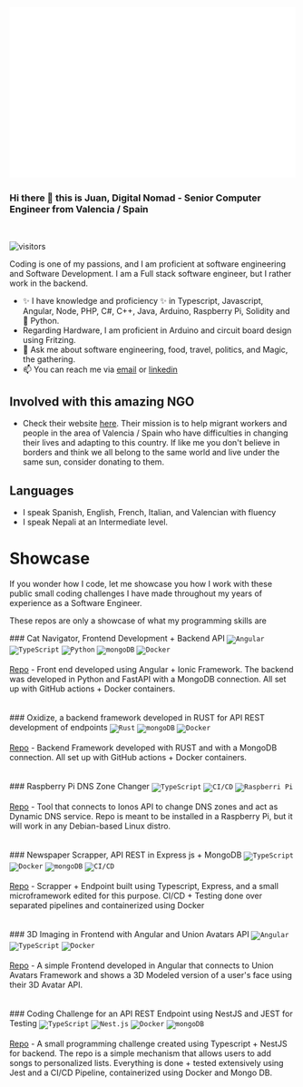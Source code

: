 <a href="https://hamrodev.com/cv"><img src="headerjuan.svg" width="600" height="300" alt="Juan is what you get"></a>
### Hi there 👋 this is Juan, Digital Nomad - Senior Computer Engineer from Valencia / Spain
<br>

![visitors](https://page-views.glitch.me/badge?page_id=troindx)

Coding is one of my passions, and I am proficient at software engineering and Software Development. I am a Full stack software engineer, but I rather work in the backend.
- ✨ I have knowledge and proficiency ✨ in Typescript, Javascript, Angular, Node, PHP, C#, C++, Java, Arduino, Raspberry Pi, Solidity and 🐍 Python.
- Regarding Hardware, I am proficient in Arduino and circuit board design using Fritzing.
- 💬 Ask me about  software engineering, food, travel, politics, and Magic, the gathering.
- 📫 You can reach me via <a href="mailto:juan@hamrodev.com">email</a> or <a href="https://www.linkedin.com/in/jvilarsanchis/">linkedin</a>

## Involved with this amazing NGO
- Check their website <a href="https://www.jarit.org">here</a>. Their mission is to help migrant workers and people in the area of Valencia / Spain who have difficulties in changing their lives and adapting to this country. If like me you don't believe in borders and think we all belong to the same world and live under the same sun, consider donating to them.

## Languages
- I speak Spanish, English, French, Italian, and Valencian with fluency
- I speak Nepali at an Intermediate level.

# Showcase
<p>If you wonder how I code, let me showcase you how I work with these public small coding challenges I have made throughout my years of experience as a Software Engineer. </p>
<p>These repos are only a showcase of what my programming skills are</p>

<div>
	### Cat Navigator, Frontend Development + Backend API
	<code><img width="50" src="https://user-images.githubusercontent.com/25181517/183890595-779a7e64-3f43-4634-bad2-eceef4e80268.png" alt="Angular" title="Angular"/></code>
	<code><img width="50" src="https://user-images.githubusercontent.com/25181517/183890598-19a0ac2d-e88a-4005-a8df-1ee36782fde1.png" alt="TypeScript" title="TypeScript"/></code>
	<code><img width="50" src="https://user-images.githubusercontent.com/25181517/183423507-c056a6f9-1ba8-4312-a350-19bcbc5a8697.png" alt="Python" title="Python"/></code>
	<code><img width="50" src="https://user-images.githubusercontent.com/25181517/182884177-d48a8579-2cd0-447a-b9a6-ffc7cb02560e.png" alt="mongoDB" title="mongoDB"/></code>
  	<code><img width="50" src="https://user-images.githubusercontent.com/25181517/117207330-263ba280-adf4-11eb-9b97-0ac5b40bc3be.png" alt="Docker" title="Docker"/></code><br><br>
  	<a href="https://github.com/troindx/thecodelivestest">Repo</a> - Front end developed using Angular + Ionic Framework. The backend was developed in Python and FastAPI with a MongoDB connection. All set up with GitHub actions + Docker containers.
</div>
<br><br>
<div>
	### Oxidize, a backend framework developed in RUST for API REST development of endpoints
	<code><img width="50" src="https://user-images.githubusercontent.com/25181517/192599922-3a8ceb1c-ff1d-40bc-b73c-99ea1182d8ad.png" alt="Rust" title="Rust"/></code>
	<code><img width="50" src="https://user-images.githubusercontent.com/25181517/182884177-d48a8579-2cd0-447a-b9a6-ffc7cb02560e.png" alt="mongoDB" title="mongoDB"/></code>
	<code><img width="50" src="https://user-images.githubusercontent.com/25181517/117207330-263ba280-adf4-11eb-9b97-0ac5b40bc3be.png" alt="Docker" title="Docker"/></code><br><br>
	<a href="https://github.com/troindx/oxidize">Repo</a> - Backend Framework developed with RUST and with a MongoDB connection. All set up with GitHub actions + Docker containers.
</div>
<br><br>

<div >
	### Raspberry Pi DNS Zone Changer
	<code><img width="50" src="https://user-images.githubusercontent.com/25181517/183890598-19a0ac2d-e88a-4005-a8df-1ee36782fde1.png" alt="TypeScript" title="TypeScript"/></code>
	<code><img width="50" src="https://user-images.githubusercontent.com/25181517/183868728-b2e11072-00a5-47e2-8a4e-4ebbb2b8c554.png" alt="CI/CD" title="CI/CD"/></code>
	<code><img width="50" src="https://github.com/user-attachments/assets/63d6cb39-63c6-44fc-bbb1-2adcb8458a32" alt="Raspberri Pi" title="Raspberri Pi"/></code><br><br>
	<a href="https://github.com/troindx/rpits">Repo</a> - Tool that connects to Ionos API to change DNS zones and act as Dynamic DNS service. Repo is meant to be installed in a Raspberry Pi, but it will work in any Debian-based Linux distro.
</div>
<br><br>

<div >
	### Newspaper Scrapper, API REST in Express js + MongoDB
	<code><img width="50" src="https://user-images.githubusercontent.com/25181517/183890598-19a0ac2d-e88a-4005-a8df-1ee36782fde1.png" alt="TypeScript" title="TypeScript"/></code>
	<code><img width="50" src="https://user-images.githubusercontent.com/25181517/117207330-263ba280-adf4-11eb-9b97-0ac5b40bc3be.png" alt="Docker" title="Docker"/></code>
	<code><img width="50" src="https://user-images.githubusercontent.com/25181517/182884177-d48a8579-2cd0-447a-b9a6-ffc7cb02560e.png" alt="mongoDB" title="mongoDB"/></code>
	<code><img width="50" src="https://user-images.githubusercontent.com/25181517/183868728-b2e11072-00a5-47e2-8a4e-4ebbb2b8c554.png" alt="CI/CD" title="CI/CD"/></code><br><br>
	<a href="https://github.com/troindx/daily-trends">Repo</a> - Scrapper + Endpoint built using Typescript, Express, and a small microframework edited for this purpose. CI/CD + Testing done over separated pipelines and containerized using Docker
</div>
<br><br>
<div >
	### 3D Imaging in Frontend with Angular and Union Avatars API
	<code><img width="50" src="https://user-images.githubusercontent.com/25181517/183890595-779a7e64-3f43-4634-bad2-eceef4e80268.png" alt="Angular" title="Angular"/></code>
	<code><img width="50" src="https://user-images.githubusercontent.com/25181517/183890598-19a0ac2d-e88a-4005-a8df-1ee36782fde1.png" alt="TypeScript" title="TypeScript"/></code>
	<code><img width="50" src="https://user-images.githubusercontent.com/25181517/117207330-263ba280-adf4-11eb-9b97-0ac5b40bc3be.png" alt="Docker" title="Docker"/></code>
	<br><br>
	<a href="https://github.com/troindx/unionavatars">Repo</a> - A simple Frontend developed in Angular that connects to Union Avatars Framework and shows a 3D Modeled version of a user's face using their 3D Avatar API.
</div>
<br><br>
<div >
	### Coding Challenge for an API REST Endpoint using NestJS and JEST for Testing
	<code><img width="50" src="https://user-images.githubusercontent.com/25181517/183890598-19a0ac2d-e88a-4005-a8df-1ee36782fde1.png" alt="TypeScript" title="TypeScript"/></code>
	<code><img width="50" src="https://github.com/marwin1991/profile-technology-icons/assets/136815194/519bfaf3-c242-431e-a269-876979f05574" alt="Nest.js" title="Nest.js"/></code>
	<code><img width="50" src="https://user-images.githubusercontent.com/25181517/117207330-263ba280-adf4-11eb-9b97-0ac5b40bc3be.png" alt="Docker" title="Docker"/></code>
	<code><img width="50" src="https://user-images.githubusercontent.com/25181517/182884177-d48a8579-2cd0-447a-b9a6-ffc7cb02560e.png" alt="mongoDB" title="mongoDB"/></code>
	<br><br>
	<a href="https://github.com/troindx/nestjs-rviewer-challenge">Repo</a> - A small programming challenge created using Typescript + NestJS for backend. The repo is a simple mechanism that allows users to add songs to personalized lists. Everything is done + tested extensively using Jest and a CI/CD Pipeline, containerized using Docker and Mongo DB. 
</div>

